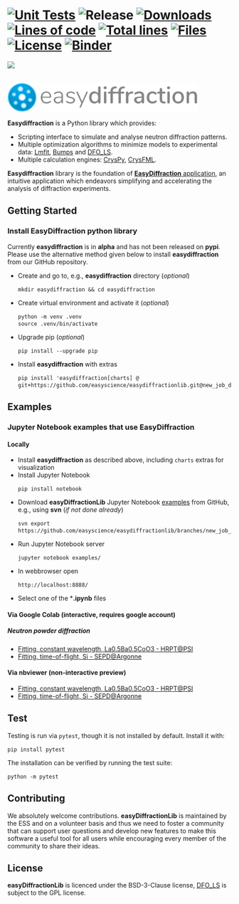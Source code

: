 # [![Unit Tests][20]][21] ![Release][31] [![Downloads][70]][71] [![Lines of code][81]](<>) [![Total lines][80]](<>) [![Files][82]](<>) [![License][50]][51] [![Binder](https://mybinder.org/badge_logo.svg)](https://mybinder.org/v2/gh/easyScience/easyDiffractionLib/develop)

[![](http://github-actions.40ants.com/easyScience/easyDiffractionLib/matrix.svg)](https://github.com/easyScience/easyDiffractionLib/actions)

<img height="80"><img src="https://raw.githubusercontent.com/easyScience/easyDiffractionApp/master/resources/images/ed_logo.svg" height="65">

**Easydiffraction** is a Python library which provides:
* Scripting interface to simulate and analyse neutron diffraction patterns.
* Multiple optimization algorithms to minimize models to experimental data: [Lmfit](https://lmfit.github.io/lmfit-py/), [Bumps](https://github.com/bumps/bumps) and [DFO_LS](https://github.com/numericalalgorithmsgroup/dfols).
* Multiple calculation engines: [CrysPy](https://github.com/ikibalin/cryspy), [CrysFML](https://www.ill.eu/sites/fullprof/php/programs24b7.html?pagina=Crysfml).

**Easydiffraction** library is the foundation of [**EasyDiffraction** application](https://github.com/easyscience/easydiffractionapp), an intuitive application which endeavors simplifying and accelerating the analysis of diffraction experiments.

## Getting Started

### Install EasyDiffraction python library

Currently **easydiffraction** is in **alpha** and has not been released on **pypi**. Please use the alternative method given below to install **easydiffraction** from our GitHub repository.

* Create and go to, e.g., **easydiffraction** directory (*optional*)
  ```
  mkdir easydiffraction && cd easydiffraction
  ```
* Create virtual environment and activate it (*optional*)
  ```
  python -m venv .venv
  source .venv/bin/activate
  ```
* Upgrade pip (*optional*)
  ```
  pip install --upgrade pip
  ```
* Install **easydiffraction** with extras
  ```
  pip install 'easydiffraction[charts] @ git+https://github.com/easyscience/easydiffractionlib.git@new_job_dev'
  ```

## Examples

### Jupyter Notebook examples that use EasyDiffraction

#### Locally

* Install **easydiffraction** as described above, including `charts` extras for visualization 
* Install Jupyter Notebook
  ```
  pip install notebook
  ```
* Download **easyDiffractionLib** Jupyter Notebook [examples](https://github.com/easyscience/easydiffractionlib/tree/new_job_dev/examples) from GitHub, e.g., using **svn** (*if not done already*)
  ```
  svn export https://github.com/easyscience/easydiffractionlib/branches/new_job_dev/examples
  ```
* Run Jupyter Notebook server
  ```
  jupyter notebook examples/
  ```
* In webbrowser open
  ```
  http://localhost:8888/
  ```
* Select one of the ***.ipynb** files

#### Via Google Colab (interactive, requires google account)

##### Neutron powder diffraction

* [Fitting, constant wavelength, La0.5Ba0.5CoO3 - HRPT@PSI](https://colab.research.google.com/github/EasyScience/EasyDiffractionLib/blob/new_job_dev/examples/Fitting_PD-CW_La0.5Ba0.5CoO3-HRPT@PSI/fitting.ipynb)
* [Fitting, time-of-flight, Si - SEPD@Argonne](https://colab.research.google.com/github/EasyScience/EasyDiffractionLib/blob/new_job_dev/examples/Fitting_PD-TOF_Si-SEPD@Argonne/fitting.ipynb)

#### Via nbviewer (non-interactive preview)

* [Fitting, constant wavelength, La0.5Ba0.5CoO3 - HRPT@PSI](https://nbviewer.org/github/EasyScience/EasyDiffractionLib/blob/new_job_dev/examples/Fitting_PD-CW_La0.5Ba0.5CoO3-HRPT@PSI/fitting.ipynb)
* [Fitting, time-of-flight, Si - SEPD@Argonne](https://nbviewer.org/github/EasyScience/EasyDiffractionLib/blob/new_job_dev/examples/Fitting_PD-TOF_Si-SEPD@Argonne/fitting.ipynb)

## Test

Testing is run via `pytest`, though it is not installed by default. Install it with:
```
pip install pytest
```

The installation can be verified by running the test suite:
```
python -m pytest
```

## Contributing
We absolutely welcome contributions. **easyDiffractionLib** is maintained by the ESS and on a volunteer basis and thus we need to foster a community that can support user questions and develop new features to make this software a useful tool for all users while encouraging every member of the community to share their ideas.

## License
**easyDiffractionLib** is licenced under the  BSD-3-Clause license, [DFO_LS](https://github.com/numericalalgorithmsgroup/dfols) is subject to the GPL license.

<!---CI Build Status--->

[20]: https://github.com/easyScience/easyDiffractionLib/actions/workflows/unit_test.yml/badge.svg

[21]: https://github.com/easyScience/easyDiffractionLib/actions


<!---Release--->

[31]: https://img.shields.io/badge/release-v0.0.9--alpha-orange

[32]: https://img.shields.io/pypi/v/easyScienceCore.svg

[33]: https://pypi.org/project/easyScienceCore


<!---License--->

[50]: https://img.shields.io/github/license/easyScience/easyDiffractionLib.svg

[51]: https://github.com/easyScience/easyDiffractionLib/blob/master/LICENSE.md


<!---Downloads--->

[70]: https://img.shields.io/pypi/dm/easyScienceCore.svg

[71]: https://pypi.org/project/easyScienceCore

<!---Code statistics--->

[80]: https://tokei.rs/b1/github/easyScience/easyDiffractionLib

[81]: https://tokei.rs/b1/github/easyScience/easyDiffractionLib?category=code

[82]: https://tokei.rs/b1/github/easyScience/easyDiffractionLib?category=files

[83]: https://www.codefactor.io/repository/github/easyscience/easydiffractionlib/badge

[84]: https://www.codefactor.io/repository/github/easyscience/easydiffractionlib
